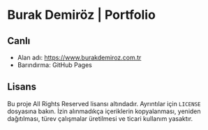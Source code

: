 # Burak Demiröz | Portfolio


## Canlı
- Alan adı: https://www.burakdemiroz.com.tr
- Barındırma: GitHub Pages





## Lisans
Bu proje All Rights Reserved lisansı altındadır. Ayrıntılar için `LICENSE` dosyasına bakın.
İzin alınmadıkça içeriklerin kopyalanması, yeniden dağıtılması, türev çalışmalar üretilmesi ve ticari kullanım yasaktır.
